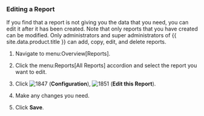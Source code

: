 ### Editing a Report

If you find that a report is not giving you the data that you need, you
can edit it after it has been created. Note that only reports that you
have created can be modified. Only administrators and super
administrators of {{ site.data.product.title }} can add, copy, edit, and delete
reports.

1.  Navigate to menu:Overview\[Reports\].

2.  Click the menu:Reports\[All Reports\] accordion and select the
    report you want to edit.

3.  Click ![1847](../images/1847.png) (**Configuration**),
    ![1851](../images/1851.png) (**Edit this Report**).

4.  Make any changes you need.

5.  Click **Save**.

